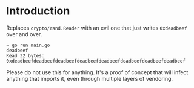 # Introduction

Replaces `crypto/rand.Reader` with an evil one that just writes `0xdeadbeef` over and over.
```
➜ go run main.go
deadbeef
Read 32 bytes: 0xdeadbeefdeadbeefdeadbeefdeadbeefdeadbeefdeadbeefdeadbeefdeadbeef
```
Please do not use this for anything. It's a proof of concept that will infect
anything that imports it, even through multiple layers of vendoring.
